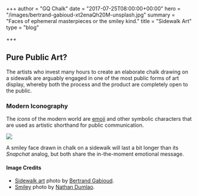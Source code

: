 +++
author = "GQ Chalk"
date = "2017-07-25T08:00:00+00:00"
hero = "/images/bertrand-gabioud-xt2enaQh20M-unsplash.jpg"
summary = "Faces of ephemeral masterpieces or the smiley kind."
title = "Sidewalk Art"
type = "blog"

+++
## Pure Public Art?

The artists who invest many hours to create an elaborate chalk drawing on a sidewalk are arguably engaged in one of the most public forms of art display, whereby both the process and the product are completely open to the public.

### Modern Iconography

The _icons_ of the modern world are [emoji](https://en.wikipedia.org/wiki/Emoji) and other symbolic characters that are used as artistic shorthand for public communication.

![](/images/nathan-dumlao-zi5vRoAP3WY-unsplash.jpg)

A smiley face drawn in chalk on a sidewalk will last a bit longer than its _Snapchat_ analog, but both share the in-the-moment emotional message.

#### Image Credits

* [Sidewalk art](https://unsplash.com/photos/xt2enaQh20M) photo by [Bertrand Gabioud](https://unsplash.com/@bergab).
* [Smiley](https://unsplash.com/photos/zi5vRoAP3WY) photo by [Nathan Dumlao](https://unsplash.com/@nate_dumlao).